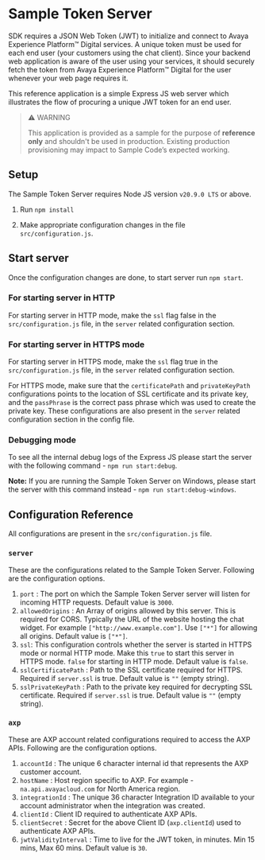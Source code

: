 # Sample Token Server

SDK requires a JSON Web Token (JWT) to initialize and connect to Avaya Experience Platform™ Digital services. A unique token must be used for each end user (your customers using the chat client). Since your backend web application is aware of the user using your services, it should securely fetch the token from Avaya Experience Platform™ Digital for the user whenever your web page requires it.

This reference application is a simple Express JS web server which illustrates the flow of procuring a unique JWT token for an end user.

> ⚠ WARNING
>
> This application is provided as a sample for the purpose of **reference only** and shouldn't be used in production. Existing production provisioning may impact to Sample Code’s expected working.

## Setup

The Sample Token Server requires Node JS version `v20.9.0 LTS` or above.

1. Run `npm install`

2. Make appropriate configuration changes in the file `src/configuration.js`.

## Start server

Once the configuration changes are done, to start server run `npm start`.

### For starting server in HTTP

For starting server in HTTP mode, make the `ssl` flag false in the `src/configuration.js` file, in the `server` related configuration section.

### For starting server in HTTPS mode

For starting server in HTTPS mode, make the `ssl` flag true in the `src/configuration.js` file, in the `server` related configuration section.

For HTTPS mode, make sure that the `certificatePath` and `privateKeyPath` configurations points to the location of SSL certificate and its private key, and the `passPhrase` is the correct pass phrase which was used to create the private key. These configurations are also present in the `server` related configuration section in the config file.

### Debugging mode

To see all the internal debug logs of the Express JS please start the server with the following command - `npm run start:debug`.

**Note:** If you are running the Sample Token Server on Windows, please start the server with this command instead - `npm run start:debug-windows`.

## Configuration Reference

All configurations are present in the `src/configuration.js` file.

### `server`

These are the configurations related to the Sample Token Server. Following are the configuration options.

1. `port` : The port on which the Sample Token Server server will listen for incoming HTTP requests. Default value is `3000`.
2. `allowedOrigins` : An Array of origins allowed by this server. This is required for CORS. Typically the URL of the website hosting the chat widget. For example `["http://www.example.com"]`. Use `["*"]` for allowing all origins. Default value is `["*"]`.
3. `ssl`: This configuration controls whether the server is started in HTTPS mode or normal HTTP mode. Make this `true` to start this server in HTTPS mode. `false` for starting in HTTP mode. Default value is `false`.
4. `sslCertificatePath` : Path to the SSL certificate required for HTTPS. Required if `server.ssl` is true. Default value is `""` (empty string).
5. `sslPrivateKeyPath` : Path to the private key required for decrypting SSL certificate. Required if `server.ssl` is true. Default value is `""` (empty string).

### `axp`

These are AXP account related configurations required to access the AXP APIs. Following are the configuration options.

1. `accountId` : The unique 6 character internal id that represents the AXP customer account.
2. `hostName` : Host region specific to AXP. For example - `na.api.avayacloud.com` for North America region.
3. `integrationId` : The unique 36 character Integration ID available to your account administrator when the integration was created.
4. `clientId` : Client ID required to authenticate AXP APIs.
5. `clientSecret` : Secret for the above Client ID (`axp.clientId`) used to authenticate AXP APIs.
6. `jwtValidityInterval` : Time to live for the JWT token, in minutes. Min 15 mins, Max 60 mins. Default value is `30`.
